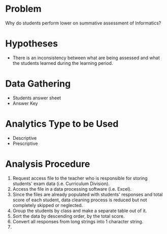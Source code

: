 # Problem 
Why do students perform lower on summative assessment of Informatics? 

# Hypotheses
* There is an inconsistency between what are being assessed and what the students learned during the learning period.

# Data Gathering
* Students answer sheet
* Answer Key

# Analytics Type to be Used
* Descriptive
* Prescriptive

# Analysis Procedure
1. Request access file to the teacher who is responsible for storing students' exam data (i.e. Curriculum Division).
2. Access the file in a data processing software (i.e. Excel).
3. Since the files are already populated with students' responses and total score of each student, data cleaning process is reduced but not completely skipped or neglected.
4. Group the students by class and make a separate table out of it. 
5. Sort the data by descending order, by the total score. 
6. Convert all responses from long strings into 1 character string.
7. 
